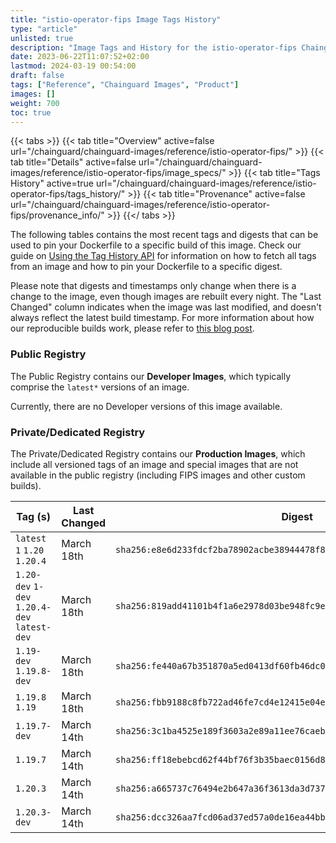 ```yaml
---
title: "istio-operator-fips Image Tags History"
type: "article"
unlisted: true
description: "Image Tags and History for the istio-operator-fips Chainguard Image"
date: 2023-06-22T11:07:52+02:00
lastmod: 2024-03-19 00:54:00
draft: false
tags: ["Reference", "Chainguard Images", "Product"]
images: []
weight: 700
toc: true
---
```


{{< tabs >}}
{{< tab title="Overview" active=false url="/chainguard/chainguard-images/reference/istio-operator-fips/" >}}
{{< tab title="Details" active=false url="/chainguard/chainguard-images/reference/istio-operator-fips/image_specs/" >}}
{{< tab title="Tags History" active=true url="/chainguard/chainguard-images/reference/istio-operator-fips/tags_history/" >}}
{{< tab title="Provenance" active=false url="/chainguard/chainguard-images/reference/istio-operator-fips/provenance_info/" >}}
{{</ tabs >}}

The following tables contains the most recent tags and digests that can be used to pin your Dockerfile to a specific build of this image. Check our guide on [Using the Tag History API](/chainguard/chainguard-images/using-the-tag-history-api/) for information on how to fetch all tags from an image and how to pin your Dockerfile to a specific digest.

Please note that digests and timestamps only change when there is a change to the image, even though images are rebuilt every night. The "Last Changed" column indicates when the image was last modified, and doesn't always reflect the latest build timestamp. For more information about how our reproducible builds work, please refer to [this blog post](https://www.chainguard.dev/unchained/reproducing-chainguards-reproducible-image-builds).

### Public Registry
The Public Registry contains our **Developer Images**, which typically comprise the `latest*` versions of an image.

Currently, there are no Developer versions of this image available.

### Private/Dedicated Registry
The Private/Dedicated Registry contains our **Production Images**, which include all versioned tags of an image and special images that are not available in the public registry (including FIPS images and other custom builds).

| Tag (s)                                       | Last Changed | Digest                                                                    |
|-----------------------------------------------|--------------|---------------------------------------------------------------------------|
|  `latest` `1` `1.20` `1.20.4`                 | March 18th   | `sha256:e8e6d233fdcf2ba78902acbe38944478f826ec3d50a672757cb48ba5a66c8592` |
|  `1.20-dev` `1-dev` `1.20.4-dev` `latest-dev` | March 18th   | `sha256:819add41101b4f1a6e2978d03be948fc9e34ac4b20e676fa26e1580943e360b2` |
|  `1.19-dev` `1.19.8-dev`                      | March 18th   | `sha256:fe440a67b351870a5ed0413df60fb46dc08bcdcb0f990350d050891adb029ef7` |
|  `1.19.8` `1.19`                              | March 18th   | `sha256:fbb9188c8fb722ad46fe7cd4e12415e04ef8e686fea90d4f925725e7329fd69f` |
|  `1.19.7-dev`                                 | March 14th   | `sha256:3c1ba4525e189f3603a2e89a11ee76caeb528e35b80fd21b4a29c9405e16bbb2` |
|  `1.19.7`                                     | March 14th   | `sha256:ff18ebebcd62f44bf76f3b35baec0156d848390096072ea04efa91b452210660` |
|  `1.20.3`                                     | March 14th   | `sha256:a665737c76494e2b647a36f3613da3d737cbab97bb71008481bd0b6c0814f372` |
|  `1.20.3-dev`                                 | March 14th   | `sha256:dcc326aa7fcd06ad37ed57a0de16ea44bbaab897d8b10f7351a3db98ba5b4c96` |

